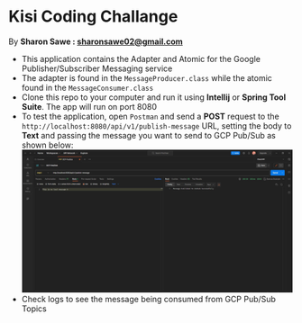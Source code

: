 # Kisi Coding Challange
By **Sharon Sawe : sharonsawe02@gmail.com** 

* This application contains the Adapter and Atomic for the Google Publisher/Subscriber Messaging service
* The adapter is found in the `MessageProducer.class` while the atomic found in the `MessageConsumer.class`
* Clone this repo to your computer and run it using **Intellij** or **Spring Tool Suite**. The app will run on port 8080
* To test the application, open `Postman` and send a **POST** request to the `http://localhost:8080/api/v1/publish-message` URL,  setting the body to **Text** and passing the message you want to send to GCP Pub/Sub as shown below:
![img_1.png](img_1.png)
* Check logs to see the message being consumed from GCP Pub/Sub Topics

